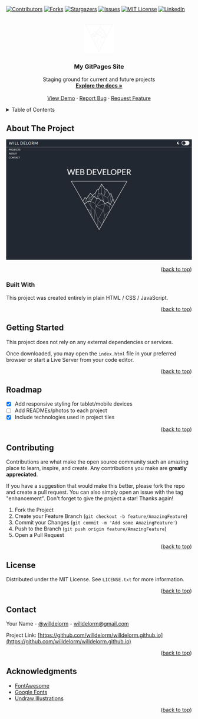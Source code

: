 <a name="readme-top"></a>
<!--
*** README Template created by othneildrew. 
*** You can find their repo here:
*** https://github.com/othneildrew/Best-README-Template
-->


<!-- PROJECT SHIELDS -->
[![Contributors][contributors-shield]][contributors-url]
[![Forks][forks-shield]][forks-url]
[![Stargazers][stars-shield]][stars-url]
[![Issues][issues-shield]][issues-url]
[![MIT License][license-shield]][license-url]
[![LinkedIn][linkedin-shield]][linkedin-url]


<!-- PROJECT LOGO -->
<br />
<div align="center">
  <a href="https://github.com/willdelorm/willdelorm.github.io">
    <img src="assets/img/tattoo-logo-primary.svg" alt="Logo" width="80" height="80">
  </a>

<h3 align="center">My GitPages Site</h3>

  <p align="center">
    Staging ground for current and future projects
    <br />
    <a href="https://github.com/willdelorm/willdelorm.github.io"><strong>Explore the docs »</strong></a>
    <br />
    <br />
    <a href="https://willdelorm.github.io">View Demo</a>
    ·
    <a href="https://github.com/willdelorm/willdelorm.github.io/issues">Report Bug</a>
    ·
    <a href="https://github.com/willdelorm/willdelorm.github.io/issues">Request Feature</a>
  </p>
</div>



<!-- TABLE OF CONTENTS -->
<details>
  <summary>Table of Contents</summary>
  <ol>
    <li>
      <a href="#about-the-project">About The Project</a>
      <ul>
        <li><a href="#built-with">Built With</a></li>
      </ul>
    </li>
    <li>
      <a href="#getting-started">Getting Started</a>
      <ul>
        <li><a href="#prerequisites">Prerequisites</a></li>
        <li><a href="#installation">Installation</a></li>
      </ul>
    </li>
    <li><a href="#usage">Usage</a></li>
    <li><a href="#roadmap">Roadmap</a></li>
    <li><a href="#contributing">Contributing</a></li>
    <li><a href="#license">License</a></li>
    <li><a href="#contact">Contact</a></li>
    <li><a href="#acknowledgments">Acknowledgments</a></li>
  </ol>
</details>



<!-- ABOUT THE PROJECT -->
## About The Project

[![Product Name Screen Shot][product-screenshot]](https://example.com)

<p align="right">(<a href="#readme-top">back to top</a>)</p>


### Built With

This project was created entirely in plain HTML / CSS / JavaScript.

<p align="right">(<a href="#readme-top">back to top</a>)</p>


<!-- GETTING STARTED -->
## Getting Started

This project does not rely on any external dependencies or services. 

Once downloaded, you may open the `index.html` file in your preferred browser or start a Live Server from your code editor.

<p align="right">(<a href="#readme-top">back to top</a>)</p>


<!-- ROADMAP -->
## Roadmap

- [x] Add responsive styling for tablet/mobile devices
- [ ] Add READMEs/photos to each project
- [x] Include technologies used in project tiles

<p align="right">(<a href="#readme-top">back to top</a>)</p>


<!-- CONTRIBUTING -->
## Contributing

Contributions are what make the open source community such an amazing place to learn, inspire, and create. Any contributions you make are **greatly appreciated**.

If you have a suggestion that would make this better, please fork the repo and create a pull request. You can also simply open an issue with the tag "enhancement".
Don't forget to give the project a star! Thanks again!

1. Fork the Project
2. Create your Feature Branch (`git checkout -b feature/AmazingFeature`)
3. Commit your Changes (`git commit -m 'Add some AmazingFeature'`)
4. Push to the Branch (`git push origin feature/AmazingFeature`)
5. Open a Pull Request

<p align="right">(<a href="#readme-top">back to top</a>)</p>


<!-- LICENSE -->
## License

Distributed under the MIT License. See `LICENSE.txt` for more information.

<p align="right">(<a href="#readme-top">back to top</a>)</p>



<!-- CONTACT -->
## Contact

Your Name - [@willdelorm](https://github.com/willdelorm) - willdelorm@gmail.com

Project Link: [https://github.com/willdelorm/willdelorm.github.io](https://github.com/willdelorm/willdelorm.github.io)

<p align="right">(<a href="#readme-top">back to top</a>)</p>



<!-- ACKNOWLEDGMENTS -->
## Acknowledgments

* [FontAwesome](https://fontawesome.com/)
* [Google Fonts](https://fonts.google.com/)
* [Undraw Illustrations](https://undraw.co/illustrations)

<p align="right">(<a href="#readme-top">back to top</a>)</p>



<!-- MARKDOWN LINKS & IMAGES -->
<!-- https://www.markdownguide.org/basic-syntax/#reference-style-links -->
[contributors-shield]: https://img.shields.io/github/contributors/willdelorm/willdelorm.github.io.svg?style=for-the-badge
[contributors-url]: https://github.com/willdelorm/willdelorm.github.io/graphs/contributors
[forks-shield]: https://img.shields.io/github/forks/willdelorm/willdelorm.github.io.svg?style=for-the-badge
[forks-url]: https://github.com/willdelorm/willdelorm.github.io/network/members
[stars-shield]: https://img.shields.io/github/stars/willdelorm/willdelorm.github.io.svg?style=for-the-badge
[stars-url]: https://github.com/willdelorm/willdelorm.github.io/stargazers
[issues-shield]: https://img.shields.io/github/issues/willdelorm/willdelorm.github.io.svg?style=for-the-badge
[issues-url]: https://github.com/willdelorm/willdelorm.github.io/issues
[license-shield]: https://img.shields.io/github/license/willdelorm/willdelorm.github.io.svg?style=for-the-badge
[license-url]: https://github.com/willdelorm/willdelorm.github.io/blob/main/LICENSE.txt
[linkedin-shield]: https://img.shields.io/badge/-LinkedIn-black.svg?style=for-the-badge&logo=linkedin&colorB=555
[linkedin-url]: https://linkedin.com/in/willdelorm
[product-screenshot]: assets/screenshot.png